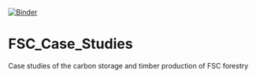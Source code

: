 [![Binder](https://mybinder.org/badge.svg)](https://mybinder.org/v2/gh/Ecotrust/FSC_Case_Studies/master)

# FSC_Case_Studies
Case studies of the carbon storage and timber production of FSC forestry
